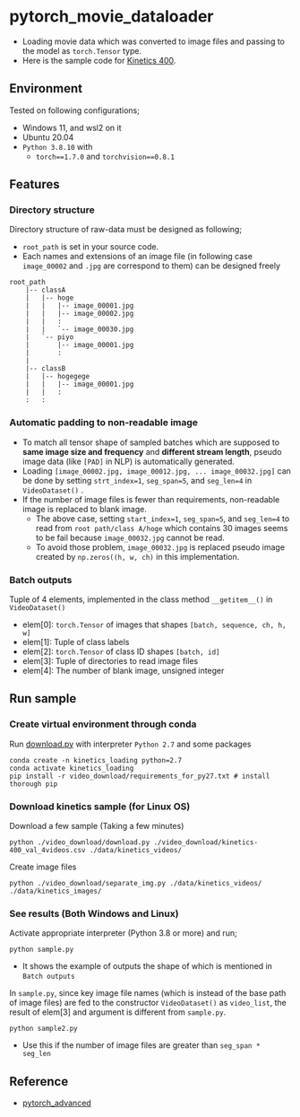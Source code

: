 # pytorch_movie_dataloader
- Loading movie data which was converted to image files and passing to the model as `torch.Tensor` type.
- Here is the sample code for [Kinetics 400](https://deepmind.com/research/open-source/kinetics).

## Environment
Tested on following configurations;
- Windows 11, and wsl2 on it
- Ubuntu 20.04
- `Python 3.8.10` with 
  - `torch==1.7.0` and `torchvision==0.8.1`

## Features
### Directory structure
Directory structure of raw-data must be designed as following;
- `root_path` is set in your source code.
- Each names and extensions of an image file (in following case `image_00002` and `.jpg` are correspond to them) can be designed freely
```
root_path 
    |-- classA
    |   |-- hoge
    |   |   |-- image_00001.jpg
    |   |   |-- image_00002.jpg
    |   |   :
    |   |   `-- image_00030.jpg                     
    |   `-- piyo
    |       |-- image_00001.jpg
    |       :
    |   
    |-- classB
    |   |-- hogegege
    |   |   |-- image_00001.jpg
    |   |   :
    :   :
```

### Automatic padding to non-readable image
- To match all tensor shape of sampled batches which are supposed to **same image size and frequency** and **different stream  length**, pseudo image data (like `[PAD]` in NLP) is automatically generated.
- Loading `[image_00002.jpg, image_00012.jpg, ... image_00032.jpg]` can be done by setting `strt_index=1`, `seg_span=5`, and `seg_len=4` in `VideoDataset()`  . 
- If the number of image files is fewer than requirements, non-readable image is replaced to blank image.
    - The above case, setting `start_index=1`, `seg_span=5`, and `seg_len=4` to read from `root path/class A/hoge` which contains 30 images seems to be fail because `image_00032.jpg` cannot be read. 
    -  To avoid those problem, `image_00032.jpg` is replaced pseudo image created by `np.zeros((h, w, ch)` in this implementation. 

### Batch outputs
Tuple of 4 elements, implemented in the class method `__getitem__()` in `VideoDataset()`
- elem[0]: `torch.Tensor` of images that shapes `[batch, sequence, ch, h, w]`
- elem[1]: Tuple of class labels
- elem[2]: `torch.Tensor` of class ID shapes `[batch, id]`
- elem[3]: Tuple of directories to read image files
- elem[4]: The number of blank image, unsigned integer

## Run sample
### Create virtual environment through conda
Run [download.py](video_download/download.py) with interpreter `Python 2.7` and some packages
```shell
conda create -n kinetics_loading python=2.7
conda activate kinetics_loading
pip install -r video_download/requirements_for_py27.txt # install thorough pip
```
### Download kinetics sample (for Linux OS)
Download a few sample (Taking a few minutes)
```shell
python ./video_download/download.py ./video_download/kinetics-400_val_4videos.csv ./data/kinetics_videos/
```
Create image files 
```shell
python ./video_download/separate_img.py ./data/kinetics_videos/ ./data/kinetics_images/
```
### See results (Both Windows and Linux)
Activate appropriate interpreter (Python 3.8 or more) and run;
```shell
python sample.py
```
- It shows the example of outputs the shape of which is mentioned in `Batch outputs`

In `sample.py`, since key image file names (which is instead of the base path of image files) are fed to the constructor `VideoDataset()` as `video_list`, the result of elem[3] and argument is different from `sample.py`. 
```shell
python sample2.py
```
- Use this if the number of image files are greater than  `seg_span * seg_len`

## Reference
- [pytorch_advanced
](https://github.com/YutaroOgawa/pytorch_advanced)